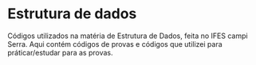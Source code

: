 # Estrutura de dados

Códigos utilizados na matéria de Estrutura de Dados, feita no IFES campi Serra. Aqui contém códigos de provas e códigos que utilizei para práticar/estudar para as provas.

# 